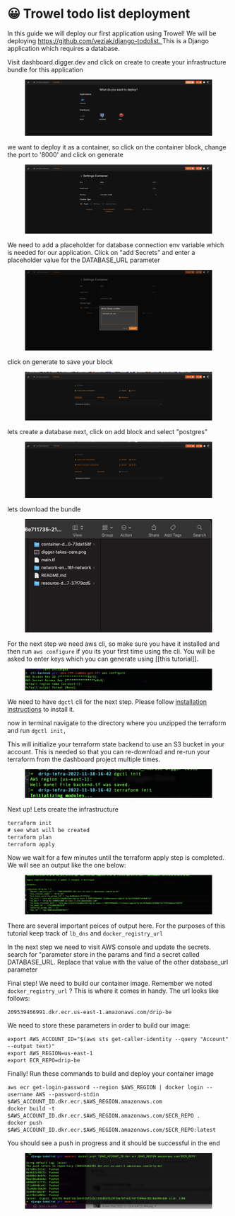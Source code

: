 # 😀 Trowel todo list deployment

In this guide we will deploy our first application using Trowel! We will be deploying [https://github.com/veziak/django-todolist. ](https://github.com/veziak/django-todolist)This is a Django application which requires a database.&#x20;

Visit dashboard.digger.dev and click on create to create your infrastructure bundle for this application

<figure><img src=".gitbook/assets/Screen Shot 2022-11-17 at 4.26.39 PM.png" alt=""><figcaption></figcaption></figure>

we want to deploy it as a container, so click on the container block, change the port to '8000' and click on generate

<figure><img src=".gitbook/assets/Screen Shot 2022-11-17 at 4.26.52 PM.png" alt=""><figcaption></figcaption></figure>

We need to add a placeholder for database connection env variable which is needed for our application. Click on "add Secrets" and enter a placeholder value for the DATABASE\_URL parameter

<figure><img src=".gitbook/assets/Screen Shot 2022-11-17 at 4.27.01 PM.png" alt=""><figcaption></figcaption></figure>

click on generate to save your block

<figure><img src=".gitbook/assets/Screen Shot 2022-11-17 at 4.27.24 PM.png" alt=""><figcaption></figcaption></figure>

lets create a database next, click on add block and select "postgres"

<figure><img src=".gitbook/assets/Screen Shot 2022-11-17 at 4.27.44 PM.png" alt=""><figcaption></figcaption></figure>

lets download the bundle

<figure><img src=".gitbook/assets/Screen Shot 2022-11-17 at 4.28.14 PM.png" alt=""><figcaption></figcaption></figure>

For the next step we need aws cli, so make sure you have it installed and then run `aws configure` if you its your first time using the cli. You will be asked to enter keys which you can generate using \[\[this tutorial]].

<figure><img src=".gitbook/assets/Screen Shot 2022-11-17 at 4.34.53 PM.png" alt=""><figcaption></figcaption></figure>

We need to have `dgctl` cli for the next step. Please follow [installation instructions](installing-dgctl.md) to install it.

now in terminal navigate to the directory where you unzipped the terraform and run `dgctl init,`

This will initialize your terraform state backend to use an S3 bucket in your account. This is needed so that you can re-download and re-run your terraform from the dashboard project multiple times.

<figure><img src=".gitbook/assets/Screen Shot 2022-11-18 at 4.52.21 PM.png" alt=""><figcaption></figcaption></figure>

Next up! Lets create the infrastructure

```
terraform init
# see what will be created
terraform plan
terraform apply
```

Now we wait for a few minutes until the terraform apply step is completed. We will see an output like the one below:

<figure><img src=".gitbook/assets/Screen Shot 2022-11-18 at 4.53.48 PM.png" alt=""><figcaption></figcaption></figure>

There are several important peices of output here. For the purposes of this tutorial keep track of `lb_dns` and `docker_registry_url`

In the next step we need to visit AWS console and update the secrets. search for "parameter store in the params and find a secret called DATABASE\_URL. Replace that value with the value of the other database\_url parameter



Final step! We need to build our container image. Remember we noted `docker_registry_url` ? This is where it comes in handy. The url looks like follows:

```
209539466991.dkr.ecr.us-east-1.amazonaws.com/drip-be
```

We need to store these parameters in order to build our image:

```
export AWS_ACCOUNT_ID="$(aws sts get-caller-identity --query "Account" --output text)" 
export AWS_REGION=us-east-1
export ECR_REPO=drip-be

```

Finally! Run these commands to build and deploy your container image

```
aws ecr get-login-password --region $AWS_REGION | docker login --username AWS --password-stdin $AWS_ACCOUNT_ID.dkr.ecr.$AWS_REGION.amazonaws.com
docker build -t $AWS_ACCOUNT_ID.dkr.ecr.$AWS_REGION.amazonaws.com/$ECR_REPO .
docker push $AWS_ACCOUNT_ID.dkr.ecr.$AWS_REGION.amazonaws.com/$ECR_REPO:latest

```

You should see a push in progress and it should be successful in the end

<figure><img src=".gitbook/assets/Screen Shot 2022-11-18 at 4.58.39 PM.png" alt=""><figcaption></figcaption></figure>

